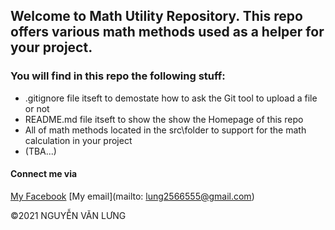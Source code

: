 ## Welcome to Math Utility Repository. This repo offers various math methods used as a helper for your project.

### You will find in this repo the following stuff:

* .gitignore file itseft to demostate how to ask the Git tool to upload a file or not
* README.md file itseft to show the show the Homepage of this repo
* All of math methods located in the src\folder to support for the math calculation in your project
* (TBA...)

#### Connect me via
[My Facebook](https://www.facebook.com/your.vanlung/)
[My email](mailto: lung2566555@gmail.com)

©2021 NGUYỄN VĂN LƯNG



